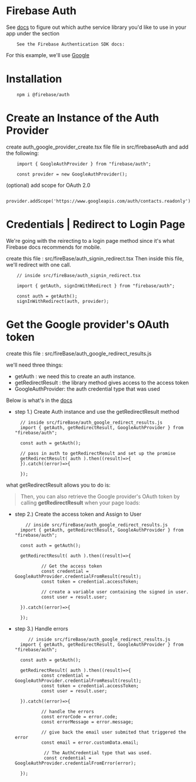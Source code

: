<!-- ![set up](./server/readMeImages/route-with-param-individ-user.png?raw=true) -->

# Firebase Auth

See [docs](https://firebase.google.com/docs/auth/where-to-start) to figure out which authe service library you'd like to use in your app under the section

        See the Firebase Authentication SDK docs:

For this example, we'll use [Google](https://firebase.google.com/docs/auth/web/google-signin#handle_the_sign-in_flow_with_the_firebase_sdk)

# Installation

        npm i @firebase/auth

# Create an Instance of the Auth Provider

create auth_google_provider_create.tsx file file in src/firebaseAuth and add the following:

        import { GoogleAuthProvider } from "firebase/auth";

        const provider = new GoogleAuthProvider();

(optional)
add scope for OAuth 2.0

        provider.addScope('https://www.googleapis.com/auth/contacts.readonly')

# Credentials | Redirect to Login Page

We're going with the reirecting to a login page method since it's what Firebase docs recommends for mobile.

create this file : src/fireBase/auth_signin_redirect.tsx
Then inside this file, we'll redirect with one call.

        // inside src/fireBase/auth_signin_redirect.tsx

        import { getAuth, signInWithRedirect } from "firebase/auth";

        const auth = getAuth();
        signInWithRedirect(auth, provider);

# Get the Google provider's OAuth token

create this file : src/fireBase/auth_google_redirect_results.js

we'll need three things:

- getAuth : we need this to create an auth instance.
- getRedirectResult : the library method gives access to the access token
- GoogleAuthProvider: the auth credential type that was used

Below is what's in the [docs](https://firebase.google.com/docs/auth/web/google-signin#web-version-9_1)

- step 1.) Create Auth instance and use the getRedirectResult method

        // inside src/fireBase/auth_google_redirect_results.js
        import { getAuth, getRedirectResult, GoogleAuthProvider } from "firebase/auth";

        const auth = getAuth();

        // pass in auth to getRedirectResult and set up the promise
        getRedirectResult( auth ).then((result)=>{
        }).catch((error)=>{

        });

what getRedirectResult allows you to do is:

> Then, you can also retrieve the Google provider's OAuth token by calling **getRedirectResult** when your page loads:

- step 2.) Create the access token and Assign to User

          // inside src/fireBase/auth_google_redirect_results.js
        import { getAuth, getRedirectResult, GoogleAuthProvider } from "firebase/auth";

        const auth = getAuth();

        getRedirectResult( auth ).then((result)=>{

                // Get the access token
                const credential = GoogleAuthProvider.credentialFromResult(result);
                const token = credential.accessToken;

                // create a variable user containing the signed in user.
                const user = result.user;

        }).catch((error)=>{

        });

- step 3.) Handle errors

           // inside src/fireBase/auth_google_redirect_results.js
        import { getAuth, getRedirectResult, GoogleAuthProvider } from "firebase/auth";

        const auth = getAuth();

        getRedirectResult( auth ).then((result)=>{
                const credential = GoogleAuthProvider.credentialFromResult(result);
                const token = credential.accessToken;
                const user = result.user;

        }).catch((error)=>{

                // handle the errors
                const errorCode = error.code;
                const errorMessage = error.message;

                // give back the email user submited that triggered the error
                const email = error.customData.email;

                 // The AuthCredential type that was used.
                 const credential = GoogleAuthProvider.credentialFromError(error);

        });
